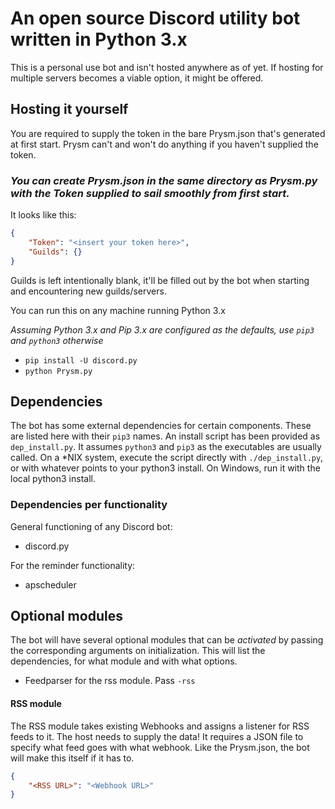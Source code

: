 # An open source Discord utility bot written in Python 3.x

This is a personal use bot and isn't hosted anywhere as of yet.
If hosting for multiple servers becomes a viable option, it might be offered.

## Hosting it yourself
You are required to supply the token in the bare Prysm.json that's generated at first start.
Prysm can't and won't do anything if you haven't supplied the token.
### _You can create Prysm.json in the same directory as Prysm.py with the Token supplied to sail smoothly from first start._
It looks like this:
```json
{
    "Token": "<insert your token here>",
    "Guilds": {}
}
```
Guilds is left intentionally blank, it'll be filled out by the bot when starting and encountering new guilds/servers.

You can run this on any machine running Python 3.x

_Assuming Python 3.x and Pip 3.x are configured as the defaults, use `pip3` and `python3` otherwise_
- `pip install -U discord.py`
- `python Prysm.py`

## Dependencies
The bot has some external dependencies for certain components. These are listed here with their `pip3` names.
An install script has been provided as `dep_install.py`. It assumes `python3` and `pip3` as the executables are usually called.
On a \*NIX system, execute the script directly with `./dep_install.py`, or with whatever points to your python3 install.
On Windows, run it with the local python3 install.
### Dependencies per functionality
General functioning of any Discord bot:
- discord.py

For the reminder functionality:
- apscheduler

## Optional modules
The bot will have several optional modules that can be _activated_ by passing the corresponding arguments on initialization.
This will list the dependencies, for what module and with what options.
- Feedparser for the rss module. Pass `-rss`
#### RSS module
The RSS module takes existing Webhooks and assigns a listener for RSS feeds to it. The host needs to supply the data!
It requires a JSON file to specify what feed goes with what webhook. Like the Prysm.json, the bot will make this itself if it has to.
```json
{
    "<RSS URL>": "<Webhook URL>"
}
```
